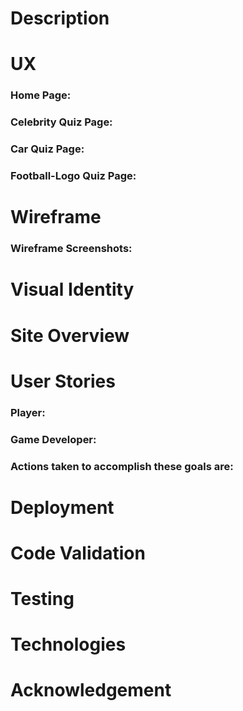 
# Description 

# UX

### **Home Page:**

### **Celebrity Quiz Page:**

### **Car Quiz Page:**

### **Football-Logo Quiz Page:**


# Wireframe

### **Wireframe Screenshots:**

#  Visual Identity

# Site Overview

#  User Stories
### **Player:**

### **Game Developer:**

### **Actions taken to accomplish these goals are:**

# Deployment

# Code Validation

# Testing

# Technologies

# Acknowledgement
 
